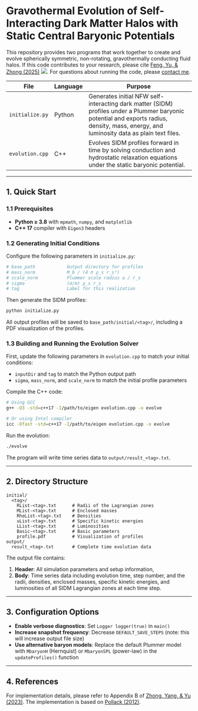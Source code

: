 # Gravothermal Evolution of Self-Interacting Dark Matter Halos with Static Central Baryonic Potentials

This repository provides two programs that work together to create and evolve spherically symmetric, non-rotating, gravothermally conducting fluid halos. If this code contributes to your research, please cite [Feng, Yu, & Zhong (2025)](https://arxiv.org/abs/2506.17641) [![](https://img.shields.io/badge/arXiv-2506.17641-red)](https://arxiv.org/abs/2506.17641). For questions about running the code, please [contact me](mailto:yiming.zhong@cityu.edu.hk).

| File            | Language | Purpose                                                                                                   |
|-----------------|----------|-----------------------------------------------------------------------------------------------------------|
| `initialize.py` | Python   | Generates initial NFW self-interacting dark matter (SIDM) profiles under a Plummer baryonic potential and exports radius, density, mass, energy, and luminosity data as plain text files. |
| `evolution.cpp` | C++      | Evolves SIDM profiles forward in time by solving conduction and hydrostatic relaxation equations under the static baryonic potential. |

---

## 1. Quick Start

### 1.1 Prerequisites
* **Python ≥ 3.8** with `mpmath`, `numpy`, and `matplotlib`
* **C++ 17** compiler with `Eigen3` headers

### 1.2 Generating Initial Conditions

Configure the following parameters in `initialize.py`:
```python
# base_path            Output directory for profiles
# mass_norm            M_b / (4 π ρ_s r_s³)
# scale_norm           Plummer scale radius a / r_s
# sigma                (σ/m) ρ_s r_s
# tag                  Label for this realization
```

Then generate the SIDM profiles:
```bash
python initialize.py
```

All output profiles will be saved to `base_path/initial/<tag>/`, including a PDF visualization of the profiles.

### 1.3 Building and Running the Evolution Solver

First, update the following parameters in `evolution.cpp` to match your initial conditions:
- `inputDir` and `tag` to match the Python output path
- `sigma`, `mass_norm`, and `scale_norm` to match the initial profile parameters

Compile the C++ code:
```bash
# Using GCC
g++ -O3 -std=c++17 -I/path/to/eigen evolution.cpp -o evolve

# Or using Intel compiler
icc -Ofast -std=c++17 -I/path/to/eigen evolution.cpp -o evolve
```

Run the evolution:
```bash
./evolve
```

The program will write time series data to `output/result_<tag>.txt`.

---

## 2. Directory Structure
```
initial/
  <tag>/            
    RList-<tag>.txt      # Radii of the Lagrangian zones
    MList-<tag>.txt      # Enclosed masses
    RhoList-<tag>.txt    # Densities
    uList-<tag>.txt      # Specific kinetic energies
    LList-<tag>.txt      # Luminosities
    Basic-<tag>.txt      # Basic parameters
    profile.pdf          # Visualization of profiles
output/
  result_<tag>.txt       # Complete time evolution data
```

The output file contains:
1. **Header**: All simulation parameters and setup information,
2. **Body**: Time series data including evolution time, step number, and the radii, densities, enclosed masses, specific kinetic energies, and luminosities of all SIDM Lagrangian zones at each time step.

---

## 3. Configuration Options

* **Enable verbose diagnostics**: Set `Logger logger(true)` in `main()`
* **Increase snapshot frequency**: Decrease `DEFAULT_SAVE_STEPS` (note: this will increase output file size)
* **Use alternative baryon models**: Replace the default Plummer model with `MbaryonH` (Hernquist) or `MbaryonSPL` (power-law) in the `updateProfiles()` function

---

## 4. References

For implementation details, please refer to Appendix B of [Zhong, Yang, & Yu (2023)](https://arxiv.org/abs/2306.08028). The implementation is based on [Pollack (2012)](https://inspirehep.net/files/f80416c2eaf8c69c788a20d4c24a5554).
